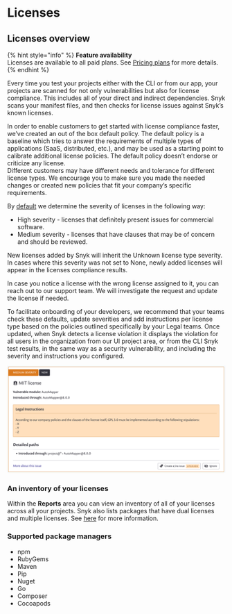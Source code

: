 # Licenses

## Licenses overview

{% hint style="info" %}
**Feature availability**  
Licenses are available to all paid plans. See [Pricing plans](https://snyk.io/plans/) for more details.
{% endhint %}

Every time you test your projects either with the CLI or from our app, your projects are scanned for not only vulnerabilities but also for license compliance. This includes all of your direct and indirect dependencies. Snyk scans your manifest files, and then checks for license issues against Snyk’s known licenses.

In order to enable customers to get started with license compliance faster, we’ve created an out of the box default policy. The default policy is a baseline which tries to answer the requirements of multiple types of applications \(SaaS, distributed, etc.\), and may be used as a starting point to calibrate additional license policies. The default policy doesn’t endorse or criticize any license.  
Different customers may have different needs and tolerance for different license types. We encourage you to make sure you made the needed changes or created new policies that fit your company’s specific requirements.

By [default](https://support.snyk.io/hc/en-us/articles/360007476397) we determine the severity of licenses in the following way:

* High severity - licenses that definitely present issues for commercial software.
* Medium severity - licenses that have clauses that may be of concern and should be reviewed.

New licenses added by Snyk will inherit the Unknown license type severity. In cases where this severity was not set to None, newly added licenses will appear in the licenses compliance results.

In case you notice a license with the wrong license assigned to it, you can reach out to our support team. We will investigate the request and update the license if needed.

To facilitate onboarding of your developers, we recommend that your teams check these defaults, update severities and add instructions per license type based on the policies outlined specifically by your Legal teams. Once updated, when Snyk detects a license violation it displays the violation for all users in the organization from our UI project area, or from the CLI Snyk test results, in the same way as a security vulnerability, and including the severity and instructions you configured.

![](../../.gitbook/assets/image%20%282%29.png)

### **An inventory of your licenses**

Within the **Reports** area you can view an inventory of all of your licenses across all your projects. Snyk also lists packages that have dual licenses and multiple licenses. See [here](https://support.snyk.io/hc/articles/360003557857#UUID-627d8387-74c4-9228-477b-263417eb2a61) for more information.

### **Supported package managers**

* npm
* RubyGems
* Maven
* Pip
* Nuget
* Go
* Composer
* Cocoapods

